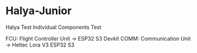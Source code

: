 # Halya-Junior
Halya Test Individual Components Test

FCU: Flight Controller Unit -> ESP32 S3 Devkit
COMM: Communication Unit -> Heltec Lora V3 ESP32 S3 
